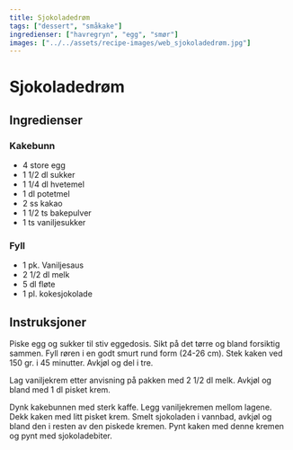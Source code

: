 ```yaml
---
title: Sjokoladedrøm
tags: ["dessert", "småkake"]
ingredienser: ["havregryn", "egg", "smør"]
images: ["../../assets/recipe-images/web_sjokoladedrøm.jpg"]
---
```


# Sjokoladedrøm

## Ingredienser

### Kakebunn

- 4 store egg
- 1 1/2 dl sukker
- 1 1/4 dl hvetemel
- 1 dl potetmel
- 2 ss kakao
- 1 1/2 ts bakepulver
- 1 ts vaniljesukker

### Fyll

- 1 pk. Vaniljesaus
- 2 1/2 dl melk
- 5 dl fløte
- 1 pl. kokesjokolade

## Instruksjoner

Piske egg og sukker til stiv eggedosis. Sikt på det tørre og bland forsiktig sammen. Fyll røren i en godt smurt rund form (24-26 cm). Stek kaken ved 150 gr. i 45 minutter. Avkjøl og del i tre.

Lag vaniljekrem etter anvisning på pakken med 2 1/2 dl melk. Avkjøl og bland med 1 dl pisket krem.

Dynk kakebunnen med sterk kaffe. Legg vaniljekremen mellom lagene. Dekk kaken med litt pisket krem. Smelt sjokoladen i vannbad, avkjøl og bland den i resten av den piskede kremen. Pynt kaken med denne kremen og pynt med sjokoladebiter.
